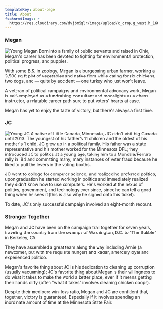 ```yaml
---
templateKey: about-page
title: About
featuredImage: >-
  https://res.cloudinary.com/dvjbm5qlr/image/upload/c_crop,g_west,h_1600,w_3200/v1581400505/DSC_0032_mod_rpxaw3.jpg
---
```

### Megan

![Young Megan](https://res.cloudinary.com/dvjbm5qlr/image/upload/c_crop,g_custom,h_1300,w_1300/v1581202773/about/11709959_10206936781725599_3523722717878405974_o_i9zlwj.jpg) Born into a family of public servants and raised in Ohio, Megan's career has been devoted to fighting for environmental protection, political progress, and puppies.

With some B.S. in zoology, Megan is a burgeoning urban farmer, working a 3,500 sq ft plot of vegetables and native flora while caring for  six chickens, two dogs, and — quite by accident — one turkey who just won't leave. 

A veteran of political campaigns and environmental advocacy work, Megan is self-employed as a fundraising consultant and moonlights as a chess instructor, a relatable career path sure to put voters' hearts at ease.

Megan has yet to enjoy the taste of victory, but there's always a first time.

### JC

![Young JC](https://res.cloudinary.com/dvjbm5qlr/image/upload/v1581202773/about/Drum_Flag_JC_qheqv1.jpg) A native of Little Canada, Minnesota, JC didn't visit big Canada until 2013. The youngest of his father's 11 children and the oldest of his mother's 1 child, JC grew up in a political family. His father was a state representative and his mother worked for the Minnesota DFL; they introduced JC to politics at a young age, taking him to a Mondale/Ferraro rally in '84 and committing many, many instances of voter fraud because he liked to pull the levers in the voting booths.

JC went to college for computer science, and realized he preferred politics; upon graduation he started working in politics and immediately realized they didn't know how to use computers. He's worked at the nexus of politics, government, and technology ever since, since he can tell a good thing when he sees it (this is also why he signed onto this ticket).

To date, JC's only successful campaign involved an eight-month recount.

### Stronger Together

Megan and JC have been on the campaign trail together for seven years, traveling the country from the swamps of Washington, D.C. to "The Bubble" in Berkeley, CA.

They have assembled a great team along the way including Annie (a newcomer, but with the requisite hunger) and Radar, a fiercely loyal and experienced politico.

Megan's favorite thing about JC is his dedication to cleaning up corruption (usually vacuuming); JC's favorite thing about Megan is their willingness to do what it takes to make the world a better place, even if it means getting their hands dirty (often "what it takes" involves cleaning chicken coops).

Despite their mediocre win-loss ratio, Megan and JC are confident that, together, victory is guaranteed. Especially if it involves spending an inordinate amount of time at the Minnesota State Fair.
